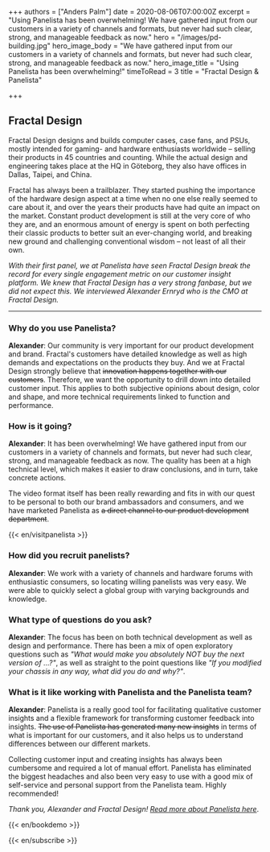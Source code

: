 +++
authors = ["Anders Palm"]
date = 2020-08-06T07:00:00Z
excerpt = "Using Panelista has been overwhelming! We have gathered input from our customers in a variety of channels and formats, but never had such clear, strong, and manageable feedback as now."
hero = "/images/pd-building.jpg"
hero_image_body = "We have gathered input from our customers in a variety of channels and formats, but never had such clear, strong, and manageable feedback as now."
hero_image_title = "Using Panelista has been overwhelming!"
timeToRead = 3
title = "Fractal Design & Panelista"

+++
## Fractal Design

Fractal Design designs and builds computer cases, case fans, and PSUs, mostly intended for gaming- and hardware enthusiasts worldwide – selling their products in 45 countries and counting. While the actual design and engineering takes place at the HQ in Göteborg, they also have offices in Dallas, Taipei, and China.
 
Fractal has always been a trailblazer. They started pushing the importance of the hardware design aspect at a time when no one else really seemed to care about it, and over the years their products have had quite an impact on the market. Constant product development is still at the very core of who they are, and an enormous amount of energy is spent on both perfecting their classic products to better suit an ever-changing world, and breaking new ground and challenging conventional wisdom – not least of all their own.

_With their first panel, we at Panelista have seen Fractal Design break the record for every single engagement metric on our customer insight platform. We knew that Fractal Design has a very strong fanbase, but we did not expect this. We interviewed Alexander Ernryd who is the CMO at Fractal Design._

***

### Why do you use Panelista?

**Alexander**: Our community is very important for our product development and brand. Fractal's customers have detailed knowledge as well as high demands and expectations on the products they buy. And we at Fractal Design strongly believe that ~~innovation happens together with our customers~~. Therefore, we want the opportunity to drill down into detailed customer input. This applies to both subjective opinions about design, color and shape, and more technical requirements linked to function and performance.

### How is it going?

**Alexander**: It has been overwhelming! We have gathered input from our customers in a variety of channels and formats, but never had such clear, strong, and manageable feedback as now. The quality has been at a high technical level, which makes it easier to draw conclusions, and in turn, take concrete actions.

The video format itself has been really rewarding and fits in with our quest to be personal to both our brand ambassadors and consumers, and we have marketed Panelista as ~~a direct channel to our product development department~~.

{{< en/visitpanelista >}}

### How did you recruit panelists?

**Alexander**: We work with a variety of channels and hardware forums with enthusiastic consumers, so locating willing panelists was very easy. We were able to quickly select a global group with varying backgrounds and knowledge.

### What type of questions do you ask?

**Alexander**: The focus has been on both technical development as well as design and performance. There has been a mix of open exploratory questions such as _"What would make you absolutely NOT buy the next version of ...?"_, as well as straight to the point questions like _"If you modified your chassis in any way, what did you do and why?"_.

### What is it like working with Panelista and the Panelista team?

**Alexander**: Panelista is a really good tool for facilitating qualitative customer insights and a flexible framework for transforming customer feedback into insights. ~~The use of Panelista has generated many new insights~~ in terms of what is important for our customers, and it also helps us to understand differences between our different markets.

Collecting customer input and creating insights has always been cumbersome and required a lot of manual effort. Panelista has eliminated the biggest headaches and also been very easy to use with a good mix of self-service and personal support from the Panelista team. Highly recommended!

_Thank you, Alexander and Fractal Design!_ [_Read more about Panelista here_](https://panelista.com "Panelista").

{{< en/bookdemo >}}

{{< en/subscribe >}}